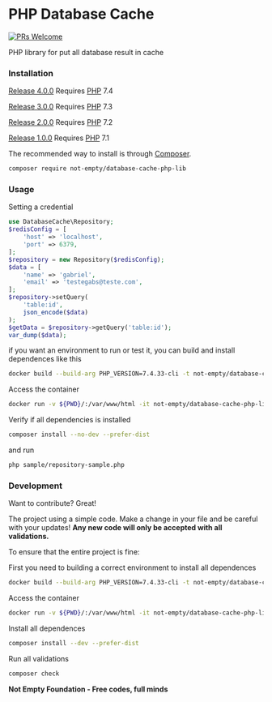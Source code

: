 # PHP Database Cache

[![PRs Welcome](https://img.shields.io/badge/PRs-welcome-brightgreen.svg?style=flat-square)](http://makeapullrequest.com)

PHP library for put all database result in cache

### Installation

[Release 4.0.0](https://github.com/not-empty/database-cache-php-lib/releases/tag/4.0.0) Requires [PHP](https://php.net) 7.4

[Release 3.0.0](https://github.com/not-empty/database-cache-php-lib/releases/tag/3.0.0) Requires [PHP](https://php.net) 7.3

[Release 2.0.0](https://github.com/not-empty/database-cache-php-lib/releases/tag/2.0.0) Requires [PHP](https://php.net) 7.2

[Release 1.0.0](https://github.com/not-empty/database-cache-php-lib/releases/tag/1.0.0) Requires [PHP](https://php.net) 7.1

The recommended way to install is through [Composer](https://getcomposer.org/).

```sh
composer require not-empty/database-cache-php-lib
```

### Usage

Setting a credential

```php
use DatabaseCache\Repository;
$redisConfig = [
    'host' => 'localhost',
    'port' => 6379,
];
$repository = new Repository($redisConfig);
$data = [
    'name' => 'gabriel',
    'email' => 'testegabs@teste.com',
];
$repository->setQuery(
    'table:id',
    json_encode($data)
);
$getData = $repository->getQuery('table:id');
var_dump($data);
```

if you want an environment to run or test it, you can build and install dependences like this

```sh
docker build --build-arg PHP_VERSION=7.4.33-cli -t not-empty/database-cache-php-lib:php74 -f contrib/Dockerfile .
```

Access the container
```sh
docker run -v ${PWD}/:/var/www/html -it not-empty/database-cache-php-lib:php74 bash
```

Verify if all dependencies is installed
```sh
composer install --no-dev --prefer-dist
```

and run
```sh
php sample/repository-sample.php
```

### Development

Want to contribute? Great!

The project using a simple code.
Make a change in your file and be careful with your updates!
**Any new code will only be accepted with all validations.**

To ensure that the entire project is fine:

First you need to building a correct environment to install all dependences

```sh
docker build --build-arg PHP_VERSION=7.4.33-cli -t not-empty/database-cache-php-lib:php74 -f contrib/Dockerfile .
```

Access the container
```sh
docker run -v ${PWD}/:/var/www/html -it not-empty/database-cache-php-lib:php74 bash
```

Install all dependences
```sh
composer install --dev --prefer-dist
```

Run all validations
```sh
composer check
```

**Not Empty Foundation - Free codes, full minds**
